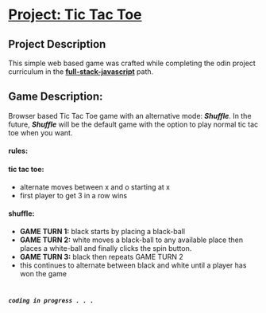 # **[Project: Tic Tac Toe](https://www.theodinproject.com/lessons/node-path-javascript-tic-tac-toe)**

## **Project Description**

This simple web based game was crafted while completing the odin project curriculum in the **[full-stack-javascript]()** path.

## **Game Description:**

Browser based Tic Tac Toe game with an alternative mode: **_Shuffle_**. In the future, **_Shuffle_** will be the default game with the option to play normal tic tac toe when you want.

#### **rules:**

#### tic tac toe:

- alternate moves between x and o starting at x
- first player to get 3 in a row wins

#### shuffle:

- **GAME TURN 1:** black starts by placing a black-ball
- **GAME TURN 2:** white moves a black-ball to any available place then places a white-ball and finally clicks the spin button.
- **GAME TURN 3:** black then repeats GAME TURN 2
- this continues to alternate between black and white until a player has won the game

#

**_`coding in progress . . .`_**

